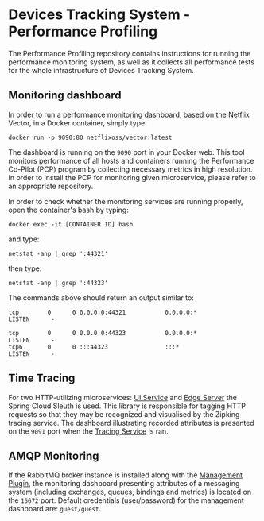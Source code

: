 # Devices Tracking System - Performance Profiling
The Performance Profiling repository contains instructions for running the performance monitoring system, as well as it 
collects all performance tests for the whole infrastructure of Devices Tracking System.

## Monitoring dashboard
In order to run a performance monitoring dashboard, based on the Netflix Vector, in a Docker container, simply type:
```
docker run -p 9090:80 netflixoss/vector:latest
```
The dashboard is running on the `9090` port in your Docker web. This tool monitors performance of all hosts and 
containers running the Performance Co-Pilot (PCP) program by collecting necessary metrics in high resolution. In order 
to install the PCP for monitoring given microservice, please refer to an appropriate repository.  
  
In order to check whether the monitoring services are running properly, open the container's bash by typing:
```
docker exec -it [CONTAINER ID] bash
```
and type:
```
netstat -anp | grep ':44321'
```
then type:
```
netstat -anp | grep ':44323'
```
The commands above should return an output similar to:
```
tcp        0      0 0.0.0.0:44321           0.0.0.0:*               LISTEN      -

tcp        0      0 0.0.0.0:44323           0.0.0.0:*               LISTEN      -
tcp6       0      0 :::44323                :::*                    LISTEN      -
```

## Time Tracing
For two HTTP-utilizing microservices: [UI Service](https://github.com/device-tracking-system/ui-service) and 
[Edge Server](https://github.com/device-tracking-system/edge-server) the Spring Cloud Sleuth is used. This library is
responsible for tagging HTTP requests so that they may be recognized and visualised by the Zipking tracing service.
The dashboard illustrating recorded attributes is presented on the `9091` port when the 
[Tracing Service](https://github.com/device-tracking-system/tracing-service) is ran.

## AMQP Monitoring
If the RabbitMQ broker instance is installed along with the [Management Plugin](https://www.rabbitmq.com/management.html),
the monitoring dashboard presenting attributes of a messaging system (including exchanges, queues, bindings and metrics)
is located on the `15672` port. Default credentials (user/password) for the management dashboard are: `guest/guest`.


